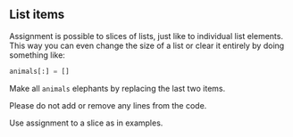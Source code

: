 ## List items

Assignment is possible to slices of lists, just like to individual list elements. 
This way you can even change the size of a list or clear it entirely by doing something like:

```python
animals[:] = []
```
  
Make all `animals` elephants by replacing the last two items.  

Please do not add or remove any lines from the code.

<div class='hint'>Use assignment to a slice as in examples.</div>
